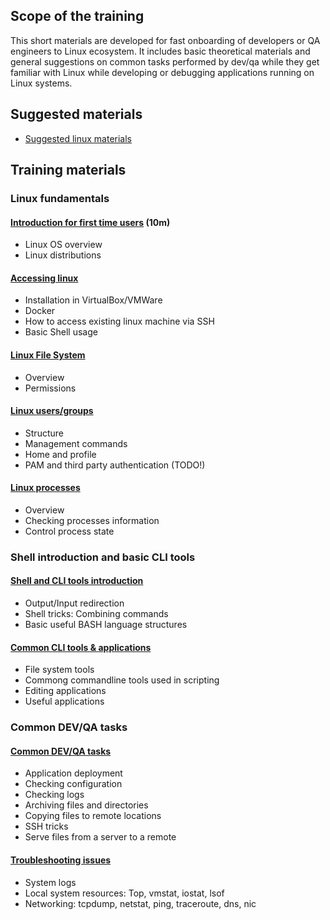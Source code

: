 ## Scope of the training
This short materials are developed for fast onboarding of developers or QA engineers to Linux ecosystem.
It includes basic theoretical materials and general suggestions on common tasks performed by dev/qa while
 they get familiar with Linux while developing or debugging applications running on Linux systems.


## Suggested materials
 - [Suggested linux materials](references/linux-base.md)
 
## Training materials

### Linux fundamentals

#### [Introduction for first time users](lessons/001-Introduction/doc.md) (10m)
- Linux OS overview
- Linux distributions

#### [Accessing linux](lessons/004-Accessing/doc.md)
- Installation in VirtualBox/VMWare
- Docker
- How to access existing linux machine via SSH
- Basic Shell usage

#### [Linux File System](lessons/011-FileSystem/doc.md)
- Overview
- Permissions

#### [Linux users/groups](lessons/014-Users/doc.md)
- Structure
- Management commands
- Home and profile
- PAM and third party authentication (TODO!)

#### [Linux processes](lessons/017-Processes/doc.md) 
- Overview
- Checking processes information
- Control process state


### Shell introduction and basic CLI tools
#### [Shell and CLI tools introduction](lessons/021-ShellBashIntro/doc.md)
- Output/Input redirection
- Shell tricks: Combining commands
- Basic useful BASH language structures

####  [Common CLI tools & applications](lessons/044-Tools/doc.md) 
- File system tools
- Commong commandline tools used in scripting
- Editing applications
- Useful applications 

### Common DEV/QA tasks
#### [Common DEV/QA tasks](lessons/073-CommonTasks/doc.md) 
- Application deployment
- Checking configuration
- Checking logs
- Archiving files and directories
- Copying files to remote locations
- SSH tricks
- Serve files from a server to a remote

#### [ Troubleshooting issues ](lessons/082-Troubleshooting/doc.md)
- System logs
- Local system resources: Top, vmstat, iostat, lsof
- Networking: tcpdump, netstat, ping, traceroute, dns, nic




